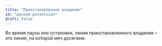 ```yaml
---
title: "Приостановленное владение"
id: "paused-possession"
draft: false
---
```


Во время паузы или остановки, линия приостановленного владения 
– это линия, на которой мяч досягаем.